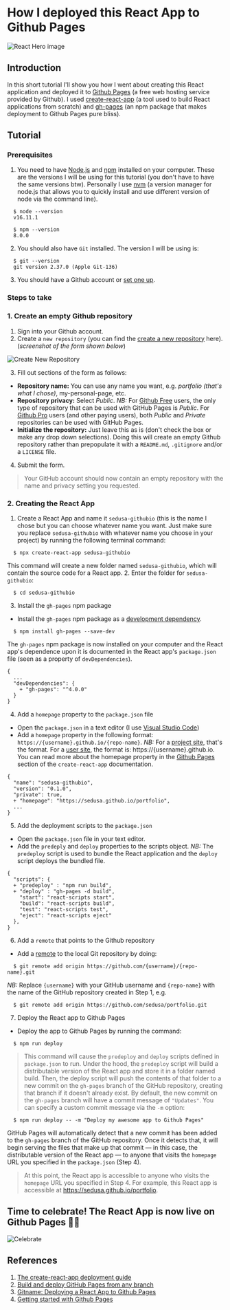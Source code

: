 # How I deployed this React App to Github Pages

![React Hero image](/src/images/react-header-image.jpg 'React Hero image')

## Introduction
In this short tutorial I'll show you how I went about creating this React application and deployed it to [Github Pages](https://docs.github.com/en/pages/getting-started-with-github-pages/about-github-pages 'Github Pages') (a free web hosting service provided by Github). I used [create-react-app](https://create-react-app.dev 'Create React App') (a tool used to build React applications from scratch) and [gh-pages](https://www.npmjs.com/package/gh-pages 'gh-pages') (an npm package that makes deployment to Github Pages pure bliss).  
## Tutorial
### Prerequisites
1. You need to have [Node.js](https://nodejs.org/en/ 'Node.js') and [npm](https://docs.npmjs.com/about-npm 'npm') installed on your computer. These are the versions I will be using for this tutorial (you don't have to have the same versions btw). Personally I use [nvm](https://github.com/nvm-sh/nvm 'nvm') (a version manager for node.js that allows you to quickly install and use different version of node via the command line).
```
  $ node --version
  v16.11.1

  $ npm --version
  8.0.0
```

2. You should also have `Git` installed.  The version I will be using is:
```
  $ git --version
  git version 2.37.0 (Apple Git-136)
```

3. You should have a Github account or [set one up](https://docs.github.com/en/get-started/onboarding/getting-started-with-your-github-account 'Setting up a Github acccount').

### Steps to take
### 1. Create an empty Github repository
1. Sign into your Github account.
2. Create a `new repository` (you can find the [create a new repository](https://github.com/new 'Create a new repository') here).
(_screenshot of the form shown below_)

![Create New Repository](/src/images/create-new-repository.jpg 'Create New Repository')

3. Fill out sections of the form as follows:
- **Repository name:** You can use any name you want, e.g. *portfolio (that's what I chose)*, my-personal-page, etc. 
- **Repository privacy:** Select *Public*. *NB:* For [Github Free](https://docs.github.com/en/get-started/learning-about-github/githubs-products#github-free-for-user-accounts) users, the only type of repository that can be used with GitHub Pages is *Public*. For [Github Pro](https://docs.github.com/en/get-started/learning-about-github/githubs-products#github-pro) users (and other paying users), both *Public* and *Private* repositories can be used with GitHub Pages.
- **Initialize the repository:** Just leave this as is (don't check the box or make any drop down selections).  Doing this will create an empty Github repository rather than prepopulate it with a `README.md`, `.gitignore` and/or a `LICENSE` file.

4. Submit the form.  
> Your GitHub account should now contain an empty repository with the name and privacy setting you requested.

### 2. Creating the React App
1. Create a React App and name it `sedusa-githubio` (this is the name I chose but you can choose whatever name you want.  Just make sure you replace `sedusa-githubio` with whatever name you choose in your project) by running the following terminal command:
```
  $ npx create-react-app sedusa-githubio
```
This command will create a new folder named `sedusa-githubio`, which will contain the source code for a React app.
2. Enter the folder for `sedusa-githubio`:
```
  $ cd sedusa-githubio
```
3. Install the `gh-pages` npm package
- Install the `gh-pages` npm package as a [development dependency](https://nodejs.dev/en/learn/npm-dependencies-and-devdependencies/).
```
  $ npm install gh-pages --save-dev
```
The `gh-pages` npm package is now installed on your computer and the React app's dependence upon it is documented in the React app's `package.json` file (seen as a property of `devDependencies`).

```
{
  ...
  "devDependencies": {
    + "gh-pages": "^4.0.0"
  }
}
```

4. Add a `homepage` property to the `package.json` file
- Open the `package.json` in a text editor (I use [Visual Studio Code](https://code.visualstudio.com/))
- Add a `homepage` property in the following format: `https://{username}.github.io/{repo-name}`.
*NB:* For a [project site](https://pages.github.com/#project-site), that's the format. For a [user site](https://pages.github.com/#user-site), the format is: https://{username}.github.io. You can read more about the homepage property in the [Github Pages](https://create-react-app.dev/docs/deployment/#github-pages) section of the `create-react-app` documentation.

```
{
  "name": "sedusa-githubio",
  "version": "0.1.0",
  "private": true,
  + "homepage": "https://sedusa.github.io/portfolio",
  ...
}
```

5. Add the deployment scripts to the `package.json`
- Open the `package.json` file in your text editor.
- Add the `predeply` and `deploy` properties to the scripts object.
*NB:* The `predeploy` script is used to bundle the React application and the `deploy` script deploys the bundled file.
```
{
  "scripts": {
  + "predeploy" : "npm run build",
  + "deploy" : "gh-pages -d build",
    "start": "react-scripts start",
    "build": "react-scripts build",
    "test": "react-scripts test",
    "eject": "react-scripts eject"
  },
}
```

6. Add a `remote` that points to the Github repository
- Add a [remote](https://git-scm.com/docs/git-remote) to the local Git repository by doing:
```
  $ git remote add origin https://github.com/{username}/{repo-name}.git
```
*NB:* Replace `{username}` with your GitHub username and `{repo-name}` with the name of the GitHub repository created in Step 1, e.g.
```
  $ git remote add origin https://github.com/sedusa/portfolio.git
```

7. Deploy the React app to Github Pages
- Deploy the app to Github Pages by running the command:
```
  $ npm run deploy
```
> This command will cause the `predeploy` and `deploy` scripts defined in `package.json` to run.  Under the hood, the `predeploy` script will build a distributable version of the React app and store it in a folder named build. Then, the deploy script will push the contents of that folder to a new commit on the `gh-pages` branch of the GitHub repository, creating that branch if it doesn't already exist.
By default, the new commit on the `gh-pages` branch will have a commit message of `"Updates"`. You can specify a custom commit message via the `-m` option:
```
  $ npm run deploy -- -m "Deploy my awesome app to Github Pages"
```
GitHub Pages will automatically detect that a new commit has been added to the `gh-pages` branch of the GitHub repository. Once it detects that, it will begin serving the files that make up that commit — in this case, the distributable version of the React app — to anyone that visits the `homepage` URL you specified in the `package.json` (Step 4).
> At this point, the React app is accessible to anyone who visits the `homepage` URL you specified in Step 4. For example, this React app is accessible at https://sedusa.github.io/portfolio.

## Time to celebrate! The React App is now live on Github Pages 🙌🏽
![Celebrate](/src/images/celebrate.gif)

## References
1. [The create-react-app deployment guide](https://create-react-app.dev/docs/deployment/#github-pages)
2. [Build and deploy GitHub Pages from any branch](https://github.blog/changelog/2020-09-03-build-and-deploy-github-pages-from-any-branch/)
3. [Gitname: Deploying a React App to Github Pages](https://github.com/gitname/react-gh-pages)
4. [Getting started with Github Pages](https://docs.github.com/en/pages/getting-started-with-github-pages/)
